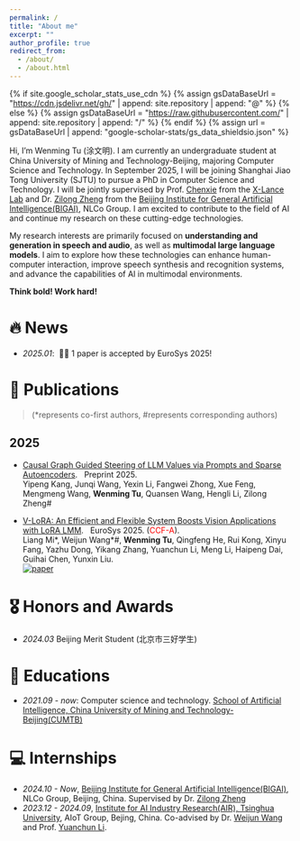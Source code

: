 ```yaml
---
permalink: /
title: "About me"
excerpt: ""
author_profile: true
redirect_from: 
  - /about/
  - /about.html
---
```


{% if site.google_scholar_stats_use_cdn %}
{% assign gsDataBaseUrl = "https://cdn.jsdelivr.net/gh/" | append: site.repository | append: "@" %}
{% else %}
{% assign gsDataBaseUrl = "https://raw.githubusercontent.com/" | append: site.repository | append: "/" %}
{% endif %}
{% assign url = gsDataBaseUrl | append: "google-scholar-stats/gs_data_shieldsio.json" %}

<span class='anchor' id='about-me'></span>

Hi, I’m Wenming Tu (涂文明). I am currently an undergraduate student at China University of Mining and Technology-Beijing, majoring Computer Science and Technology. In September 2025, I will be joining Shanghai Jiao Tong University (SJTU) to pursue a PhD in Computer Science and Technology. I will be jointly supervised by Prof. [Chenxie](https://chenxie95.github.io/) from the [X-Lance Lab](https://x-lance.sjtu.edu.cn/) and Dr. [Zilong Zheng](https://zilongzheng.github.io/) from the [Beijing Institute for General Artificial Intelligence(BIGAI)](https://www.bigai.ai/), NLCo Group. I am excited to contribute to the field of AI and continue my research on these cutting-edge technologies.

My research interests are primarily focused on **understanding and generation in speech and audio**, as well as **multimodal large language models**. I aim to explore how these technologies can enhance human-computer interaction, improve speech synthesis and recognition systems, and advance the capabilities of AI in multimodal environments.

**Think bold! Work hard!**

# 🔥 News
- *2025.01*: &nbsp;🎉🎉 1 paper is accepted by EuroSys 2025!


# 📝 Publications 
> (*represents co-first authors, #represents corresponding authors)

## 2025
- [Causal Graph Guided Steering of LLM Values via Prompts and Sparse Autoencoders](https://arxiv.org/abs/2501.00581). &nbsp; Preprint 2025.<br>
Yipeng Kang, Junqi Wang, Yexin Li, Fangwei Zhong, Xue Feng, Mengmeng Wang, **Wenming Tu**, Quansen Wang, Hengli Li, Zilong Zheng#


- [V-LoRA: An Efficient and Flexible System Boosts Vision Applications with LoRA LMM](https://arxiv.org/abs/2411.00915). &nbsp; EuroSys 2025. (<font color=red>CCF-A</font>).<br>
Liang Mi\*, Weijun Wang\*#, **Wenming Tu**, Qingfeng He, Rui Kong, Xinyu Fang, Yazhu Dong, Yikang Zhang, Yuanchun Li, Meng Li, Haipeng Dai, Guihai Chen, Yunxin Liu.
<br> [![paper](https://img.shields.io/badge/%F0%9F%93%84_EuroSys_2025-b31b1b.svg?style=plastic)](https://arxiv.org/abs/2411.00915)


# 🎖 Honors and Awards
- *2024.03* Beijing Merit Student (北京市三好学生)

# 📖 Educations
- *2021.09 - now*: Computer science and technology. [School of Artificial Intelligence, China University of Mining and Technology-Beijing(CUMTB)](https://ai.cumtb.edu.cn/)


<!-- # 💬 Invited Talks
- *2021.06*, Lorem ipsum dolor sit amet, consectetur adipiscing elit. Vivamus ornare aliquet ipsum, ac tempus justo dapibus sit amet. 
- *2021.03*, Lorem ipsum dolor sit amet, consectetur adipiscing elit. Vivamus ornare aliquet ipsum, ac tempus justo dapibus sit amet.  \| [\[video\]](https://github.com/) -->

# 💻 Internships
- *2024.10 - Now*, [Beijing Institute for General Artificial Intelligence(BIGAI)](https://www.bigai.ai/), NLCo Group, Beijing, China. Supervised by Dr. [Zilong Zheng](https://zilongzheng.github.io/)
- *2023.12 - 2024.09*, [Institute for AI Industry Research(AIR), Tsinghua University](https://air.tsinghua.edu.cn/index.htm), AIoT Group, Bejing, China. Co-advised by Dr. [Weijun Wang](https://weijunalexwang.github.io/index.html) and Prof. [Yuanchun Li](https://yuanchun-li.github.io/).